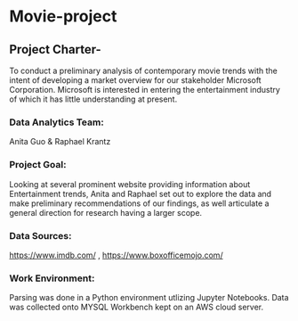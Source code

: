 # Movie-project


## Project Charter- 
To conduct a preliminary analysis of contemporary movie trends with the intent of developing a market overview for our stakeholder Microsoft Corporation. Microsoft is interested in entering the entertainment industry of which it has little understanding at present.  



### Data Analytics Team:  
Anita Guo & Raphael Krantz



### Project Goal: 
Looking at several prominent website providing information about Entertainment trends, Anita and Raphael set out to explore the data and make preliminary recommendations of our findings, as well articulate a general direction for research having a larger scope.  



### Data Sources:  
https://www.imdb.com/ , https://www.boxofficemojo.com/



### Work Environment:  
Parsing was done in a Python environment utlizing Jupyter Notebooks.   Data was collected onto MYSQL Workbench kept on an AWS cloud server.  




